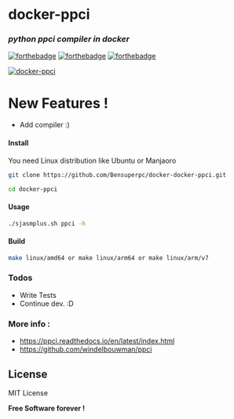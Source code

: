 # docker-ppci

### _python ppci compiler in docker_
 [![forthebadge](https://forthebadge.com/images/badges/built-with-love.svg)](https://forthebadge.com) [![forthebadge](https://forthebadge.com/images/badges/powered-by-jeffs-keyboard.svg)](https://forthebadge.com) [![forthebadge](https://forthebadge.com/images/badges/contains-cat-gifs.svg)](https://forthebadge.com)

[![docker-ppci](https://github.com/Bensuperpc/docker-ppci/actions/workflows/main.yml/badge.svg)](https://github.com/Bensuperpc/docker-ppci/actions/workflows/main.yml)

# New Features !

  - Add compiler :)

#### Install
You need Linux distribution like Ubuntu or Manjaoro

```sh
git clone https://github.com/Bensuperpc/docker-docker-ppci.git
```
```sh
cd docker-ppci
```
#### Usage

```sh
./sjasmplus.sh ppci -h
```
#### Build
```sh
make linux/amd64 or make linux/arm64 or make linux/arm/v7
```

### Todos

 - Write Tests
 - Continue dev. :D

### More info : 
- https://ppci.readthedocs.io/en/latest/index.html
- https://github.com/windelbouwman/ppci

License
----

MIT License


**Free Software forever !**
   
 
